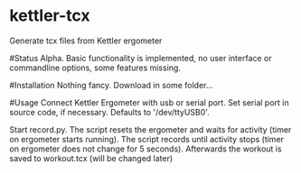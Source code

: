 # kettler-tcx
Generate tcx files from Kettler ergometer

#Status
Alpha. Basic functionality is implemented, no user interface or commandline options, some features missing. 

#Installation
Nothing fancy. Download in some folder...

#Usage
Connect Kettler Ergometer with usb or serial port. Set serial port in source code, if necessary. Defaults to '/dev/ttyUSB0'.

Start record.py. The script resets the ergometer and waits for activity (timer on ergometer starts running). The script records until activity stops (timer on ergometer does not 
change for 5 seconds). Afterwards the workout is saved to workout.tcx (will be changed later)
